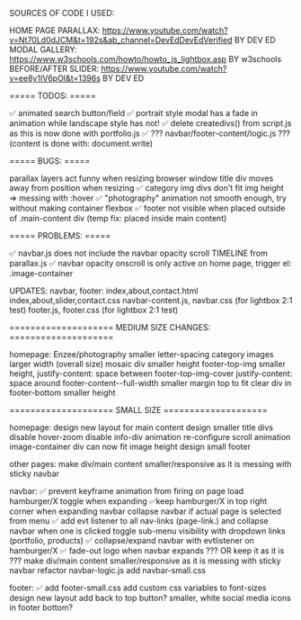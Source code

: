 SOURCES OF CODE I USED:

HOME PAGE PARALLAX: https://www.youtube.com/watch?v=Nt70Ld0dJCM&t=192s&ab_channel=DevEdDevEdVerified BY DEV ED
MODAL GALLERY: https://www.w3schools.com/howto/howto_js_lightbox.asp BY w3schools
BEFORE/AFTER SLIDER: https://www.youtube.com/watch?v=ee8y1IV6pOI&t=1396s BY DEV ED

===== TODOS: =====

✅ animated search button/field
✅ portrait style modal has a fade in animation while landscape style has not!
✅ delete createdivs() from script.js as this is now done with portfolio.js
✅ ??? navbar/footer-content/logic.js ??? (content is done with: document.write)

===== BUGS: =====

parallax layers act funny when resizing browser window
title div moves away from position when resizing
✅ category img divs don't fit img height => messing with :hover
✅ "photography" animation not smooth enough, try without making container flexbox
✅ footer not visible when placed outside of .main-content div (temp fix: placed inside main content)

===== PROBLEMS: =====

✅ navbar.js does not include the navbar opacity scroll TIMELINE from parallax.js
✅ navbar opacity onscroll is only active on home page, trigger el: .image-container

UPDATES:
navbar, footer:
index,about,contact.html
index,about,slider,contact.css
navbar-content.js, navbar.css (for lightbox 2:1 test)
footer.js, footer.css (for lightbox 2:1 test)

==================== MEDIUM SIZE CHANGES: ====================

homepage:
Enzee/photography smaller letter-spacing
category images larger width (overall size)
mosaic div smaller height
footer-top-img smaller height, justify-content: space between
footer-top-img-cover justify-content: space around
footer-content--full-width smaller margin top to fit clear div in
footer-bottom smaller height

==================== SMALL SIZE ====================

homepage:
design new layout for main content
design smaller title divs
disable hover-zoom
disable info-div animation
re-configure scroll animation
image-container div can now fit image height
design small footer

other pages:
make div/main content smaller/responsive as it is messing with sticky navbar

navbar:
✅ prevent keyframe animation from firing on page load
hamburger/X toggle when expanding
✅keep hamburger/X in top right corner when expanding navbar
collapse navbar if actual page is selected from menu
✅ add evt listener to all nav-links (page-link.) and collapse navbar when one is clicked
toggle sub-menu visibility with dropdown links (portfolio, products)
✅ collapse/expand navbar with evtlistener on hamburger/X
✅ fade-out logo when navbar expands ??? OR keep it as it is ???
make div/main content smaller/responsive as it is messing with sticky navbar
refactor navbar-logic.js
add navbar-small.css

footer:
✅ add footer-small.css
add custom css variables to font-sizes
design new layout
add back to top button?
smaller, white social media icons in footer bottom?
